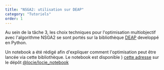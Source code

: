 ```yaml
---
title: "NSGA2: utilisation sur DEAP"
category: "Tutoriels"
order: 1
---
```


Au sein de la tâche 3, les choix techniques pour l'optimisation multiobjectif avec l'algorithme NSGA2 se sont portés sur la bibliothèque [DEAP](https://github.com/DEAP/deap) developpé en Python.

Un notebook a été rédigé afin d'expliquer comment l'optimisation peut être lancée via cette bibliothèque. Le notebook est disponible ) [cette adresse](https://github.com/locie/locie_notebook/blob/master/ml/multiobjective_optimization.ipynb) sur le dépôt [@locie/locie_notebook](https://github.com/locie/locie_notebook)

